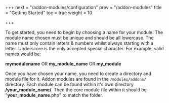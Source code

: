 +++
next = "/addon-modules/configuration"
prev = "/addon-modules"
title = "Getting Started"
toc = true
weight = 10

+++

To get started, you need to begin by choosing a name for your module.
The module name chosen must be unique and should be all lowercase.
The name must only contain letters & numbers whilst always starting with a letter.
Underscore is the only accepted special character.
For example, valid names would be: 
    
    
**mymodulename** OR **my_module_name** OR **my_module**
    

Once you have chosen your name, you need to create a directory and module file for it.
Addon modules are found in the `/modules/addons/` directory.
Each module can be found within it's own directory **/your_module_name/**.
Then the core module file within it should be "**your_module_name**.php" to match the folder. 
